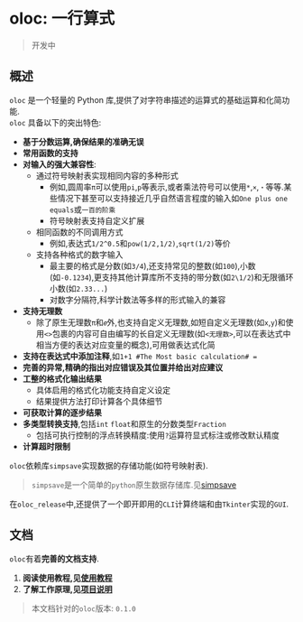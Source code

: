 # oloc: 一行算式  

> 开发中  

## 概述

`oloc` 是一个轻量的 Python 库,提供了对字符串描述的运算式的基础运算和化简功能.  
`oloc` 具备以下的突出特色:  

- **基于分数运算,确保结果的准确无误**  
- **常用函数的支持**  
- **对输入的强大兼容性**:  
    - 通过符号映射表实现相同内容的多种形式  
      - 例如,圆周率`π`可以使用`pi`,`p`等表示,或者乘法符号可以使用`*`,`×`,`・`等等.某些情况下甚至可以支持接近几乎自然语言程度的输入如`One plus one equals`或`一百的阶乘`  
      - 符号映射表支持自定义扩展  
    - 相同函数的不同调用方式  
      - 例如,表达式`1/2^0.5`和`pow(1/2,1/2)`,`sqrt(1/2)`等价
    - 支持各种格式的数字输入  
      - 最主要的格式是分数(如`3/4`),还支持常见的整数(如`100`),小数(如`-0.1234`),更支持其他计算库所不支持的带分数(如`2\1/2`)和无限循环小数(如`2.33...`)  
      - 对数字分隔符,科学计数法等多样的形式输入的兼容  
- **支持无理数**  
  - 除了原生无理数`π`和`𝑒`外,也支持自定义无理数,如短自定义无理数(如`x`,`y`)和使用`<>`包裹的内容可自由编写的长自定义无理数(如`<无理数>`,可以在表达式中相当方便的表达对应变量的概念),可用做表达式化简  
- **支持在表达式中添加注释**,如`1+1 #The Most basic calculation# =`    
- **完善的异常,精确的指出对应错误及其位置并给出对应建议**  
- **工整的格式化输出结果**  
  - 具体启用的格式化功能支持自定义设定  
  - 结果提供方法打印计算各个具体细节  
- **可获取计算的逐步结果**  
- **多类型转换支持**,包括`int` `float`和原生的分数类型`Fraction`  
  - 包括可执行控制的浮点转换精度:使用`?`运算符显式标注或修改默认精度   
- **计算超时限制**  

`oloc`依赖库`simpsave`实现数据的存储功能(如符号映射表).  
> `simpsave`是一个简单的`python`原生数据存储库.见[simpsave](https://github.com/Water-Run/SimpSave)  

在`oloc_release`中,还提供了一个即开即用的`CLI`计算终端和由`Tkinter`实现的`GUI`.  

## 文档  

`oloc`有着**完善的文档支持**.  

1. **阅读使用教程,见[使用教程](doc/zh/使用教程/使用教程目录.md)**  
2. **了解工作原理,见[项目说明](doc/zh/项目说明/项目说明梗概.md)**

> 本文档针对的`oloc`版本: `0.1.0`  
